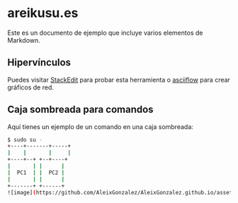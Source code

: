 # areikusu.es

Este es un documento de ejemplo que incluye varios elementos de Markdown.

## Hipervínculos
Puedes visitar [StackEdit](https://stackedit.io) para probar esta herramienta o [asciiflow](http://asciiflow.com/) para crear gráficos de red.

## Caja sombreada para comandos
Aquí tienes un ejemplo de un comando en una caja sombreada:
```bash
$ sudo su -
+----+-------+-----+
|    |       |     |
+----+--+ +--+----+
|       | |      |
|  PC1  | |  PC2 |
|       | |      |
+-------+ +------+
![image](https://github.com/AleixGonzalez/AleixGonzalez.github.io/assets/96469537/11ee64b9-f90b-4444-ab62-2a1c3ec608b8)
